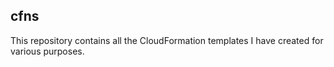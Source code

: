 ## cfns

This repository contains all the CloudFormation templates I have created for various purposes.